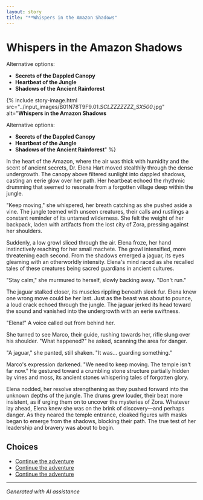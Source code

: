 ```yaml
---
layout: story
title: "**Whispers in the Amazon Shadows"
---
```


# **Whispers in the Amazon Shadows**

Alternative options:

- **Secrets of the Dappled Canopy**
- **Heartbeat of the Jungle**
- **Shadows of the Ancient Rainforest**

{% include story-image.html src="../input_images/B01N78T9F9.01._SCLZZZZZZZ_SX500_.jpg" alt="**Whispers in the Amazon Shadows**

Alternative options:

- **Secrets of the Dappled Canopy**
- **Heartbeat of the Jungle**
- **Shadows of the Ancient Rainforest**" %}

In the heart of the Amazon, where the air was thick with humidity and the scent of ancient secrets, Dr. Elena Hart moved stealthily through the dense undergrowth. The canopy above filtered sunlight into dappled shadows, casting an eerie glow over her path. Her heartbeat echoed the rhythmic drumming that seemed to resonate from a forgotten village deep within the jungle.

"Keep moving," she whispered, her breath catching as she pushed aside a vine. The jungle teemed with unseen creatures, their calls and rustlings a constant reminder of its untamed wilderness. She felt the weight of her backpack, laden with artifacts from the lost city of Zora, pressing against her shoulders.

Suddenly, a low growl sliced through the air. Elena froze, her hand instinctively reaching for her small machete. The growl intensified, more threatening each second. From the shadows emerged a jaguar, its eyes gleaming with an otherworldly intensity. Elena's mind raced as she recalled tales of these creatures being sacred guardians in ancient cultures.

"Stay calm," she murmured to herself, slowly backing away. "Don't run."

The jaguar stalked closer, its muscles rippling beneath sleek fur. Elena knew one wrong move could be her last. Just as the beast was about to pounce, a loud crack echoed through the jungle. The jaguar jerked its head toward the sound and vanished into the undergrowth with an eerie swiftness.

"Elena!" A voice called out from behind her.

She turned to see Marco, their guide, rushing towards her, rifle slung over his shoulder. "What happened?" he asked, scanning the area for danger.

"A jaguar," she panted, still shaken. "It was... guarding something."

Marco's expression darkened. "We need to keep moving. The temple isn't far now." He gestured toward a crumbling stone structure partially hidden by vines and moss, its ancient stones whispering tales of forgotten glory.

Elena nodded, her resolve strengthening as they pushed forward into the unknown depths of the jungle. The drums grew louder, their beat more insistent, as if urging them on to uncover the mysteries of Zora. Whatever lay ahead, Elena knew she was on the brink of discovery—and perhaps danger. As they neared the temple entrance, cloaked figures with masks began to emerge from the shadows, blocking their path. The true test of her leadership and bravery was about to begin.


## Choices

* [Continue the adventure](./477085949_1376430796875724_8916528934155297778_n)
* [Continue the adventure](./130188528_3781238605303881_7510459135709865265_n)
* [Continue the adventure](./20221013_174915)


---
*Generated with AI assistance*
